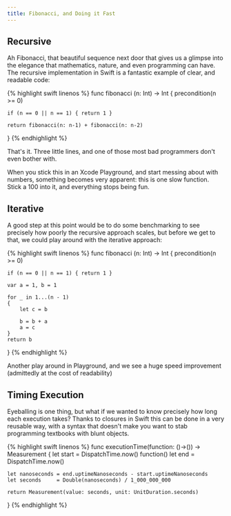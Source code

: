 ```yaml
---
title: Fibonacci, and Doing it Fast
---
```

## Recursive
Ah Fibonacci, that beautiful sequence next door that gives us a glimpse into the elegance that mathematics, nature, and even programming can have. The recursive implementation in Swift is a fantastic example of clear, and readable code:

{% highlight swift linenos %}
func fibonacci (n: Int) -> Int
{
    precondition(n >= 0)

    if (n == 0 || n == 1) { return 1 }

    return fibonacci(n: n-1) + fibonacci(n: n-2)
}
{% endhighlight %}

That's it. Three little lines, and one of those most bad programmers don't even bother with.

When you stick this in an Xcode Playground, and start messing about with numbers, something becomes very apparent: this is one slow function. Stick a 100 into it, and everything stops being fun.

## Iterative
A good step at this point would be to do some benchmarking to see precisely how poorly the recursive approach scales, but before we get to that, we could play around with the iterative approach:

{% highlight swift linenos %}
func fibonacci (n: Int) -> Int
{
    precondition(n >= 0)

    if (n == 0 || n == 1) { return 1 }

    var a = 1, b = 1

    for _ in 1...(n - 1)
    {
        let c = b

        b = b + a
        a = c
    }
    return b
}
{% endhighlight %}

Another play around in Playground, and we see a huge speed improvement (admittedly at the cost of readability)

## Timing Execution
Eyeballing is one thing, but what if we wanted to know precisely how long each execution takes? Thanks to closures in Swift this can be done in a very reusable way, with a syntax that doesn't make you want to stab programming textbooks with blunt objects.

{% highlight swift linenos %}
func executionTime(function: ()->()) -> Measurement<UnitDuration>
{
    let start = DispatchTime.now()
    function()
    let end = DispatchTime.now()

    let nanoseconds = end.uptimeNanoseconds - start.uptimeNanoseconds
    let seconds     = Double(nanoseconds) / 1_000_000_000

    return Measurement(value: seconds, unit: UnitDuration.seconds)
}
{% endhighlight %}
